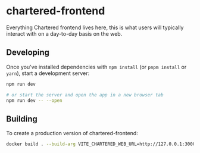 # chartered-frontend

Everything Chartered frontend lives here, this is what users will typically
interact with on a day-to-day basis on the web.

## Developing

Once you've installed dependencies with `npm install` (or `pnpm install` or `yarn`), start a development server:

```bash
npm run dev

# or start the server and open the app in a new browser tab
npm run dev -- --open
```

## Building

To create a production version of chartered-frontend:

```bash
docker build . --build-arg VITE_CHARTERED_WEB_URL=http://127.0.0.1:3000
```
